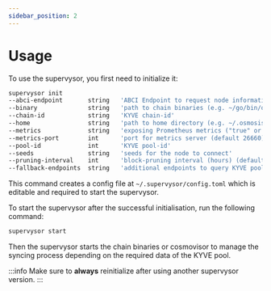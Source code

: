 ```yaml
---
sidebar_position: 2
---
```


# Usage

To use the supervysor, you first need to initialize it:

```bash
supervysor init
--abci-endpoint       string   'ABCI Endpoint to request node information (default "http://127.0.0.1:26657")'
--binary              string   'path to chain binaries (e.g. ~/go/bin/osmosisd)'
--chain-id            string   'KYVE chain-id'
--home                string   'path to home directory (e.g. ~/.osmosisd)'
--metrics             string   'exposing Prometheus metrics ("true" or "false")'
--metrics-port        int      'port for metrics server (default 26660)'
--pool-id             int      'KYVE pool-id'
--seeds               string   'seeds for the node to connect'
--pruning-interval    int      'block-pruning interval (hours) (default 24)'
--fallback-endpoints  string   'additional endpoints to query KYVE pool height [optional]'
```

This command creates a config file at ```~/.supervysor/config.toml``` which is editable and required to start the supervysor.

To start the supervysor after the successful initialisation, run the following command:

```bash
supervysor start
```

Then the supervysor starts the chain binaries or cosmovisor to manage the syncing process depending on the required data of the KYVE pool.

:::info
Make sure to **always** reinitialize after using another supervysor version.
:::